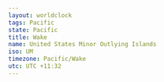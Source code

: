 ```yaml
---
layout: worldclock
tags: Pacific
state: Pacific
title: Wake
name: United States Minor Outlying Islands
iso: UM
timezone: Pacific/Wake
utc: UTC +11:32
---
```


